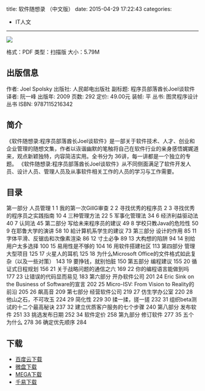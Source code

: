 title: 软件随想录 （中文版）
date: 2015-04-29 17:22:43
categories:
  - IT人文
---

![](http://book.douban.com/subject/4163938/)

格式：PDF
类型：扫描版
大小：5.79M

<!--more-->

## 出版信息 ##

作者: Joel Spolsky 
出版社: 人民邮电出版社
副标题: 程序员部落酋长Joel谈软件
译者: 阮一峰 
出版年: 2009
页数: 292
定价: 49.00元
装帧: 平
丛书: 图灵程序设计丛书
ISBN: 9787115216342

## 简介 ##

《软件随想录:程序员部落酋长Joel谈软件》是一部关于软件技术、人才、创业和企业管理的随想文集，作者以诙谐幽默的笔触将自己在软件行业的亲身感悟娓娓道来，观点新颖独特，内容简洁实用。全书分为 36讲，每一讲都是一个独立的专题。
《软件随想录:程序员部落酋长Joel谈软件》从不同侧面满足了软件开发人员、设计人员、管理人员及从事软件相关工作的人员的学习与工作需要。

## 目录 ##

第一部分 人员管理 1
1 我的第一次GillG审查 2
2 寻找优秀的程序员 2
3 寻找优秀的程序员之实践指南 10
4 三种管理方法 22
5 军事化管理法 34
6 经济利益驱动法 40
7 认同法 45
第二部分 写给未来程序员的建议 49
8 学校只教Java的危险性 50
9 在耶鲁大学的演讲 58
10 給计算机系学生的建议 73
第三部分 设计的作用 85
11 字体平滑、反锯齿和次像素渲染 86
12 寸土必争 89
13 大构想的陷阱 94
14 别给用户太多选择 100
15 易用性是不够的 104
16 用软件搭建社区 113
第四部分 管理大型项目 125
17 火星人的耳机 125
18 为什么Microsoft Office的文件格式如此复杂（以及一些对策） 143
19 要挣钱，就别怕脏 150
第五部分 编程建议 155
20 循证式日程规划 156
21 关于战略问题的通信之六 169
22 你的编程语言能做到吗 177
23 让错误的代码显而易见 183
第六部分 开办软件公司 201
24 Eric Sink on the Business of Software的宣言 202
25 Micro-ISV: From Vision to Reality的前沿 205
26 飙高音 209
第七部分 经营软件公司 219
27 仿生学办公室 220
28 他山之石，不可攻玉 224
29 简化性 229
30 揉一揉，搓一搓 232
31 组织beta测试的十二个最高秘诀 237
32 建立优质客户服务的七个步骤 240
第八部分 发布软件 251
33 挑选发布日期 252
34 软件定价 258
第九部分 修订软件 277
35 五个为什么 278
36 确定优先顺序 284

## 下载 ##

+ [百度云下载](http://pan.baidu.com/s/1qWxCxje)
+ [微盘下载](http://vdisk.weibo.com/s/aADaW4YRFlVTc)
+ [MEGA下载](https://mega.co.nz/#!HQUxVCoI!hAudK3n2JO5uKw_RM6RdsiuoE2-bap0bAhV0qTr9SfA)
+ [千易下载](http://1000eb.com/1gghm)
